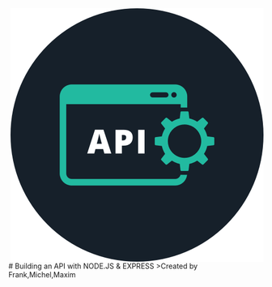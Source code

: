 <img src="icon.png" align="right" />
# Building an API with NODE.JS & EXPRESS
>Created by Frank,Michel,Maxim